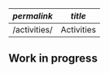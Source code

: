 |*permalink*  |*title*  |
|-------------|---------|
|/activities/ |Activities | 

## Work in progress
